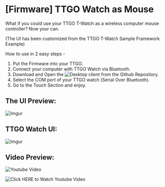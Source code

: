 # [Firmware] TTGO Watch as Mouse

What if you could use your TTGO T-Watch as a wireless computer mouse controller? Now your can.

(The UI has been customized from the TTGO T-Watch Sample Framework Example)

How to use in 2 easy steps - 
1. Put the Firmware into your TTGO.
2. Connect your computer with TTGO Watch via Bluetooth.
3. Download and Open the ![Desktop client from the Github Repository.](https://github.com/TNeutron/TTGO_Watch_as_Mouse-_DesktopClient_C-)
4. Select the COM port of your TTGO watch (Serial Over Bluetooth).
5. Go to the Touch Section and enjoy.


## The UI Preview: 

![Imgur](https://i.imgur.com/W3Qo3brl.png)

## TTGO Watch UI:

![Imgur](https://i.imgur.com/L4VhFnbm.jpg)

## Video Preview:

![Youtube Video](https://i.imgur.com/IXqFRgfm.jpg) 

![Click HERE to Watch Youtube Video](https://www.youtube.com/watch?v=AB10NJjFDsg)

